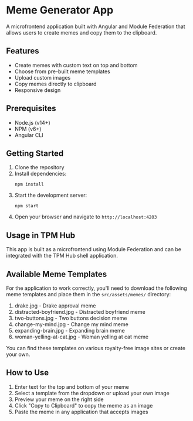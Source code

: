 # Meme Generator App

A microfrontend application built with Angular and Module Federation that allows users to create memes and copy them to the clipboard.

## Features

- Create memes with custom text on top and bottom
- Choose from pre-built meme templates
- Upload custom images
- Copy memes directly to clipboard
- Responsive design

## Prerequisites

- Node.js (v14+)
- NPM (v6+)
- Angular CLI

## Getting Started

1. Clone the repository
2. Install dependencies:
   ```
   npm install
   ```
3. Start the development server:
   ```
   npm start
   ```
4. Open your browser and navigate to `http://localhost:4203`

## Usage in TPM Hub

This app is built as a microfrontend using Module Federation and can be integrated with the TPM Hub shell application.

## Available Meme Templates

For the application to work correctly, you'll need to download the following meme templates and place them in the `src/assets/memes/` directory:

1. drake.jpg - Drake approval meme
2. distracted-boyfriend.jpg - Distracted boyfriend meme
3. two-buttons.jpg - Two buttons decision meme
4. change-my-mind.jpg - Change my mind meme
5. expanding-brain.jpg - Expanding brain meme
6. woman-yelling-at-cat.jpg - Woman yelling at cat meme

You can find these templates on various royalty-free image sites or create your own.

## How to Use

1. Enter text for the top and bottom of your meme
2. Select a template from the dropdown or upload your own image
3. Preview your meme on the right side
4. Click "Copy to Clipboard" to copy the meme as an image
5. Paste the meme in any application that accepts images